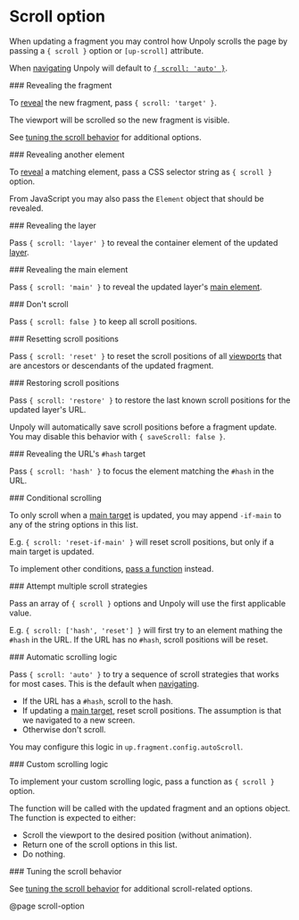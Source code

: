 Scroll option
=============

When updating a fragment you may control how Unpoly scrolls the page by passing
a `{ scroll }` option or `[up-scroll]` attribute.

When [navigating](/navigation) Unpoly will default to
[`{ scroll: 'auto' }`](#automatic-scrolling-logic).

\#\#\# Revealing the fragment

To [reveal](/up.reveal) the new fragment, pass `{ scroll: 'target' }`.

The viewport will be scrolled so the new fragment is visible.

See [tuning the scroll behavior](/scroll-tuning) for additional options.

\#\#\# Revealing another element

To [reveal](/up.reveal) a matching element, pass a CSS selector string as `{ scroll }` option.

From JavaScript you may also pass the `Element` object that should be revealed.

\#\#\# Revealing the layer

Pass `{ scroll: 'layer' }` to reveal the container element of the updated [layer](/up.layer).

\#\#\# Revealing the main element

Pass `{ scroll: 'main' }` to reveal the updated layer's [main element](/up-main).

\#\#\# Don't scroll

Pass `{ scroll: false }` to keep all scroll positions.

\#\#\# Resetting scroll positions

Pass `{ scroll: 'reset' }` to reset the scroll positions of all
[viewports](/up.viewport) that are ancestors or descendants of the updated fragment.

\#\#\# Restoring scroll positions

Pass `{ scroll: 'restore' }` to restore the last known scroll positions for the updated layer's URL.

Unpoly will automatically save scroll positions before a fragment update.
You may disable this behavior with `{ saveScroll: false }`.

\#\#\# Revealing the URL's `#hash` target

Pass `{ scroll: 'hash' }` to focus the element matching the `#hash` in the URL.

\#\#\# Conditional scrolling

To only scroll when a [main target](/up-main) is updated,
you may append `-if-main` to any of the string options in this list.

E.g. `{ scroll: 'reset-if-main' }` will reset scroll positions, but only if a main target is updated.

To implement other conditions, [pass a function](#custom-scrolling-logic) instead.

\#\#\# Attempt multiple scroll strategies

Pass an array of `{ scroll }` options and Unpoly will use the first applicable value.

E.g. `{ scroll: ['hash', 'reset'] }` will first try to an element mathing the `#hash` in the URL.
If the URL has no `#hash`, scroll positions will be reset.

\#\#\# Automatic scrolling logic

Pass `{ scroll: 'auto' }` to try a sequence of scroll strategies that works for most cases.
This is the default when [navigating](/navigation).

- If the URL has a `#hash`, scroll to the hash.
- If updating a [main target](/up-main), reset scroll positions.
  The assumption is that we navigated to a new screen.
- Otherwise don't scroll.

You may configure this logic in `up.fragment.config.autoScroll`.

\#\#\# Custom scrolling logic

To implement your custom scrolling logic, pass a function as `{ scroll }` option.

The function will be called with the updated fragment and an options object.
The function is expected to either:

- Scroll the viewport to the desired position (without animation).
- Return one of the scroll options in this list.
- Do nothing.

\#\#\# Tuning the scroll behavior

See [tuning the scroll behavior](/scroll-tuning) for additional scroll-related options.

@page scroll-option
